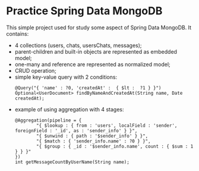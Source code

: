 # Practice Spring Data MongoDB

This simple project used for study some aspect of Spring Data MongoDB. It contains:
- 4 collections (users, chats, usersChats, messages);
- parent-children and built-in objects are represented as embedded model;
- one-many and reference are represented as normalized model;
- CRUD operation;
- simple key-value query with 2 conditions:
  ```
  @Query("{ 'name' : ?0, 'createdAt' :  { $lt :  ?1 } }")
  Optional<UserDocument> findByNameAndCreatedAt(String name, Date createdAt);
  ```
- example of using aggregation with 4 stages:
  ```
  @Aggregation(pipeline = {
          "{ $lookup : { from : 'users', localField : 'sender', foreignField : '_id', as : 'sender_info' } }",
          "{ $unwind : { path : '$sender_info' } }",
          "{ $match : { 'sender_info.name' : ?0 } }",
          "{ $group : { _id : '$sender_info.name', count : { $sum : 1 } } }"
  })
  int getMessageCountByUserName(String name); 
  ```